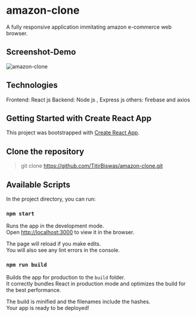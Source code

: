 # amazon-clone

A fully responsive application immitating amazon e-commerce web browser.

## Screenshot-Demo

![amazon-clone](https://user-images.githubusercontent.com/80755644/125207029-ce179580-e2a7-11eb-9850-b26950f0c725.gif)


## Technologies

Frontend: React js
Backend: Node js , Express js
others: firebase and axios

## Getting Started with Create React App

This project was bootstrapped with [Create React App](https://github.com/facebook/create-react-app).

## Clone the repository

> git clone
> https://github.com/TitirBiswas/amazon-clone.git

## Available Scripts

In the project directory, you can run:

### `npm start`

Runs the app in the development mode.\
Open [http://localhost:3000](http://localhost:3000) to view it in the browser.

The page will reload if you make edits.\
You will also see any lint errors in the console.

### `npm run build`

Builds the app for production to the `build` folder.\
It correctly bundles React in production mode and optimizes the build for the best performance.

The build is minified and the filenames include the hashes.\
Your app is ready to be deployed!
